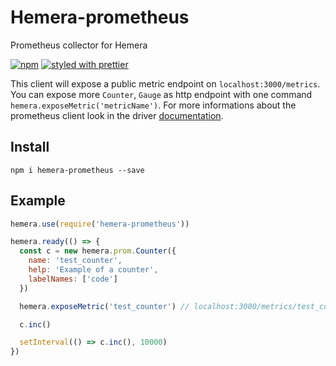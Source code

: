 # Hemera-prometheus
Prometheus collector for Hemera

[![npm](https://img.shields.io/npm/v/hemera-prometheus.svg?maxAge=3600)](https://www.npmjs.com/package/hemera-prometheus)
[![styled with prettier](https://img.shields.io/badge/styled_with-prettier-ff69b4.svg)](#badge)

This client will expose a public metric endpoint on `localhost:3000/metrics`. You can expose more `Counter`, `Gauge` as http endpoint with one command `hemera.exposeMetric('metricName')`. For more informations about the prometheus client look in the driver [documentation](https://github.com/siimon/prom-client).

## Install

```
npm i hemera-prometheus --save
```

## Example

```js
hemera.use(require('hemera-prometheus'))

hemera.ready(() => {
  const c = new hemera.prom.Counter({
    name: 'test_counter',
    help: 'Example of a counter',
    labelNames: ['code']
  })

  hemera.exposeMetric('test_counter') // localhost:3000/metrics/test_counter

  c.inc()

  setInterval(() => c.inc(), 10000)
})
```
